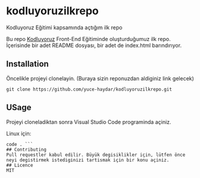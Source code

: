 # kodluyoruzilkrepo
Kodluyoruz Eğitimi kapsamında açtığım ilk repo

Bu repo [Kodluyoruz](https://kodluyoruz.org/tr/kodluyoruz/) Front-End Eğitiminde oluşturduğumuz ilk repo. İçerisinde bir adet README dosyası, bir adet de index.html barındırıyor.

## Installation
Öncelikle projeyi clonelayin. (Buraya sizin reponuzdan aldiginiz link gelecek)

```git clone https://github.com/yuce-haydar/kodluyoruzilkrepo.git```

## USage
Projeyi cloneladiktan sonra Visual Studio Code programinda açiniz.

Linux için:
``` cd kodluyoruzilkrepo
code . ```
## Contributing
Pull requestler kabul edilir. Büyük degisiklikler için, lütfen önce neyi degistirmek istediginizi tartismak için bir konu açiniz.
## Licence 
MIT
